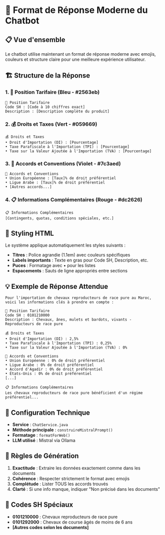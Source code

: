# 🎨 Format de Réponse Moderne du Chatbot

## 📋 Vue d'ensemble

Le chatbot utilise maintenant un format de réponse moderne avec emojis, couleurs et structure claire pour une meilleure expérience utilisateur.

## 🏗️ Structure de la Réponse

### 1. 🎯 Position Tarifaire (Bleu - #2563eb)
```
🎯 Position Tarifaire
Code SH : [Code à 10 chiffres exact]
Description : [Description complète du produit]
```

### 2. 💰 Droits et Taxes (Vert - #059669)
```
💰 Droits et Taxes
• Droit d'Importation (DI) : [Pourcentage]
• Taxe Parafiscale à l'Importation (TPI) : [Pourcentage]
• Taxe sur la Valeur Ajoutée à l'Importation (TVA) : [Pourcentage]
```

### 3. 🤝 Accords et Conventions (Violet - #7c3aed)
```
🤝 Accords et Conventions
• Union Européenne : [Taux]% de droit préférentiel
• Ligue Arabe : [Taux]% de droit préférentiel
• [Autres accords...]
```

### 4. 📋 Informations Complémentaires (Rouge - #dc2626)
```
📋 Informations Complémentaires
[Contingents, quotas, conditions spéciales, etc.]
```

## 🎨 Styling HTML

Le système applique automatiquement les styles suivants :

- **Titres** : Police agrandie (1.1em) avec couleurs spécifiques
- **Labels importants** : Texte en gras pour Code SH, Description, etc.
- **Puces** : Formatage avec • pour les listes
- **Espacements** : Sauts de ligne appropriés entre sections

## 💡 Exemple de Réponse Attendue

```
Pour l'importation de chevaux reproducteurs de race pure au Maroc, voici les informations clés à prendre en compte :

🎯 Position Tarifaire
Code SH : 0101210000
Description : Chevaux, ânes, mulets et bardots, vivants - Reproducteurs de race pure

💰 Droits et Taxes
• Droit d'Importation (DI) : 2,5%
• Taxe Parafiscale à l'Importation (TPI) : 0,25%
• Taxe sur la Valeur Ajoutée à l'Importation (TVA) : 0%

🤝 Accords et Conventions
• Union Européenne : 0% de droit préférentiel
• Ligue Arabe : 0% de droit préférentiel
• Accord d'Agadir : 0% de droit préférentiel
• États-Unis : 0% de droit préférentiel
[...]

📋 Informations Complémentaires
Les chevaux reproducteurs de race pure bénéficient d'un régime préférentiel...
```

## 🔧 Configuration Technique

- **Service** : `ChatService.java`
- **Méthode principale** : `construireMistralPrompt()`
- **Formatage** : `formatForWeb()`
- **LLM utilisé** : Mistral via Ollama

## 📝 Règles de Génération

1. **Exactitude** : Extraire les données exactement comme dans les documents
2. **Cohérence** : Respecter strictement le format avec emojis
3. **Complétude** : Lister TOUS les accords trouvés
4. **Clarté** : Si une info manque, indiquer "Non précisé dans les documents"

## 🎯 Codes SH Spéciaux

- **0101210000** : Chevaux reproducteurs de race pure
- **0101292000** : Chevaux de course âgés de moins de 6 ans
- **[Autres codes selon les documents]**
